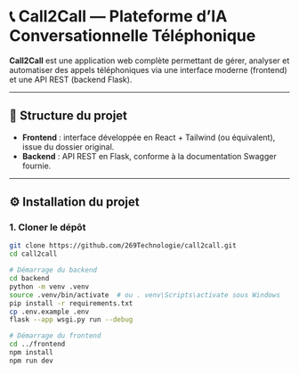 # 📞 Call2Call — Plateforme d’IA Conversationnelle Téléphonique

**Call2Call** est une application web complète permettant de gérer, analyser et automatiser des appels téléphoniques via une interface moderne (frontend) et une API REST (backend Flask).

---

## 🧭 Structure du projet


- **Frontend** : interface développée en React + Tailwind (ou équivalent), issue du dossier original.
- **Backend** : API REST en Flask, conforme à la documentation Swagger fournie.

---

## ⚙️ Installation du projet

### 1. Cloner le dépôt
```bash
git clone https://github.com/269Technologie/call2call.git
cd call2call

# Démarrage du backend
cd backend
python -m venv .venv
source .venv/bin/activate  # ou . venv\Scripts\activate sous Windows
pip install -r requirements.txt
cp .env.example .env
flask --app wsgi.py run --debug

# Démarrage du frontend
cd ../frontend
npm install
npm run dev

